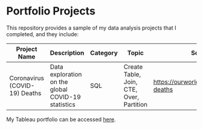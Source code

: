 # Portfolio Projects

This repository provides a sample of my data analysis projects that I completed, and they include:

Project Name  | Description   |  Category   |  Topic   |  Source
------------- | ------------- | ----------- | ----------|--------
Coronavirus (COVID-19) Deaths | Data exploration on the global COVID-19 statistics | SQL | Create Table, Join, CTE, Over, Partition | https://ourworldindata.org/covid-deaths

My Tableau portfolio can be accessed [here](https://public.tableau.com/app/profile/nyzms#!/).
